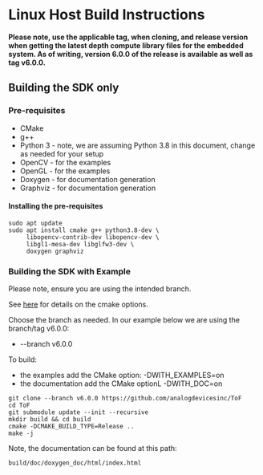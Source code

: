 # Linux Host Build Instructions

**Please note, use the applicable tag, when cloning, and release version when getting the latest depth compute library files for the embedded system. As of writing, version 6.0.0 of the release is available as well as tag v6.0.0.**

## Building the SDK only

### Pre-requisites
* CMake
* g++
* Python 3 - note, we are assuming Python 3.8 in this document, change as needed for your setup
* OpenCV - for the examples
* OpenGL - for the examples
* Doxygen - for documentation generation
* Graphviz - for documentation generation

#### Installing the pre-requisites
```console
sudo apt update
sudo apt install cmake g++ python3.8-dev \
     libopencv-contrib-dev libopencv-dev \
     libgl1-mesa-dev libglfw3-dev \
     doxygen graphviz
```

### Building the SDK with Example

Please note, ensure you are using the intended branch.

See [here](../../cmake/readme.md) for details on the cmake options.

Choose the branch as needed. In our example below we are using the branch/tag v6.0.0:
* --branch v6.0.0

To build:
* the examples add the CMake option: -DWITH_EXAMPLES=on
* the documentation add the CMake optionL -DWITH_DOC=on 

```console
git clone --branch v6.0.0 https://github.com/analogdevicesinc/ToF
cd ToF
git submodule update --init --recursive
mkdir build && cd build
cmake -DCMAKE_BUILD_TYPE=Release ..
make -j
```

Note, the documentation can be found at this path:
```console
build/doc/doxygen_doc/html/index.html
```
